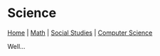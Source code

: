 # Science

[Home](./README.md) | [Math](./file2.md) | [Social Studies](./file3.md) | [Computer Science](./file4.md)

Well...
